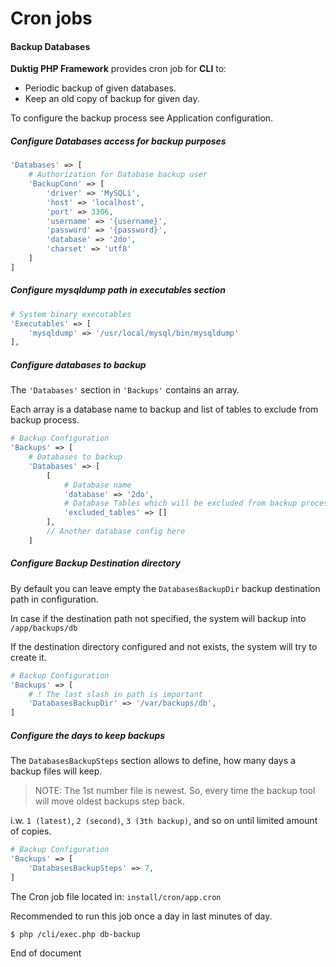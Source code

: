 # Cron jobs

#### Backup Databases

**Duktig PHP Framework** provides cron job for **CLI** to:

- Periodic backup of given databases.
- Keep an old copy of backup for given day.

To configure the backup process see Application configuration. 

##### Configure Databases access for backup purposes

```php
'Databases' => [
    # Authorization for Database backup user
    'BackupConn' => [
    	'driver' => 'MySQLi',
    	'host' => 'localhost',
    	'port' => 3306,
    	'username' => '{username}',
    	'password' => '{password}',
    	'database' => '2do',
    	'charset' => 'utf8'
    ]    
]
```

##### Configure mysqldump path in executables section

```php
# System binary executables
'Executables' => [
    'mysqldump' => '/usr/local/mysql/bin/mysqldump'
],
```

##### Configure databases to backup

The `'Databases'` section in `'Backups'` contains an array.

Each array is a database name to backup and list of tables to exclude from backup process.   

```php
# Backup Configuration
'Backups' => [
	# Databases to backup
	'Databases' => [
		[
			# Database name
			'database' => '2do',
			# Database Tables which will be excluded from backup process.
			'excluded_tables' => []
		],
		// Another database config here
	]	
```

##### Configure Backup Destination directory


By default you can leave empty the `DatabasesBackupDir` backup destination path in configuration.

In case if the destination path not specified, the system will backup into `/app/backups/db` 

If the destination directory configured and not exists, the system will try to create it. 

```php
# Backup Configuration
'Backups' => [
    # ! The last slash in path is important
    'DatabasesBackupDir' => '/var/backups/db',
]
```

##### Configure the days to keep backups

The `DatabasesBackupSteps` section allows to define, how many days a backup files will keep.

> NOTE: The 1st number file is newest. So, every time the backup tool will move oldest backups step back.

i.w. `1 (latest)`, `2 (second)`, `3 (3th backup)`, and so on until limited amount of copies.  

```php
# Backup Configuration
'Backups' => [
    'DatabasesBackupSteps' => 7,
]
```
 
The Cron job file located in: `install/cron/app.cron`

Recommended to run this job once a day in last minutes of day.

    $ php /cli/exec.php db-backup

End of document
